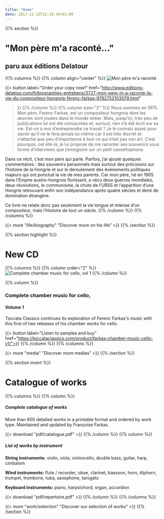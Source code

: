 ```yaml
---
title: "Home"
date: 2017-12-23T22:18:34+01:00
---
```


{{% section %}}
# "Mon père m'a raconté..."
## paru aux éditions Delatour

{{% columns %}}
{{% column align="center" %}}
![Mon père m'a raconté](/media/img/book1.png "Mon père m'a raconté")<!-- display: block; max-width: 65%; margin: 40px auto; -->

{{< button
  label="Order your copy now!"
  href="http://www.editions-delatour.com/fr/biographies-entretiens/3727-mon-pere-m-a-raconte-la-vie-du-compositeur-hongrois-ferenc-farkas-9782752103079.html"
>}}
{{% /column %}}
{{% column size="2" %}}
Nous sommes en 1975. Mon père, Ferenc Farkas, est un compositeur hongrois dont
les œuvres sont jouées dans le monde entier. Mais, jusqu’ici, très peu de
publications lui ont été consacrées et, surtout, rien n’a été écrit sur sa vie.
Est-ce à moi d’entreprendre ce travail ? Je le connais assez pour savoir qu’il
ne le fera jamais lui-même car il est très discret et n’attache que peu
d’importance à tout ce qui n’est pas son art. C’est pourquoi, cet été-là,
je lui propose de me raconter ses souvenirs sous forme d’interviews que
j’enregistre sur un petit cassettophone.

Dans ce récit, c’est mon père qui parle. Parfois, j’ai ajouté quelques
commentaires : des souvenirs personnels mais surtout des précisions sur
l’histoire de la Hongrie et sur le déroulement des événements politiques
majeurs qui ont ponctué la vie de mes parents. Car mon père, né en 1905
dans l’Empire austro-hongrois florissant, a vécu deux guerres mondiales,
deux révolutions, le communisme, la chute de l’URSS et l’apparition d’une
Hongrie retrouvant enfin son indépendance après quatre siècles et demi de
domination étrangère.

Ce livre ne relate donc pas seulement la vie longue et intense d’un compositeur,
mais l’Histoire de tout un siècle.
{{% /column %}}
{{% /columns %}}

{{< more "life/biography" "Discover more on his life" >}}
{{% /section %}}

{{% section highlight %}}
# New CD

{{% columns %}}
{{% column order="2" %}}
![Complete chamber music for cello, vol 1](/media/img/cd1.jpg)
{{% /column %}}

{{% column %}}
### Complete chamber music for cello,
#### Volume 1

Toccata Classics continues its exploration of Ferenc Farkas's music with this first of two releases of his chamber works for cello.

{{< button label="Listen to samples and buy" href="https://toccataclassics.com/product/farkas-chamber-music-cello-v1/">}}
{{% /column %}}
{{% /columns %}}

{{< more "media" "Discover more medias" >}}
{{% /section %}}

{{% section invert %}}
# Catalogue of works

{{% columns %}}
{{% column %}}
##### Complete catalogue of works

More than 800 detailed works in a printable format and ordered by work type. Maintained and updated by Françoise Farkas.

{{< download "pdf/catalogue.pdf" >}}
{{% /column %}}
{{% column %}}
##### List of works by instrument

**String instruments:**
violin, viola, violoncello, double bass, guitar, harp, cimbalom

**Wind instruments:**
flute / recorder, oboe, clarinet, bassoon, horn, Alphorn, trumpet, trombone, tuba, saxophone, tarogato

**Keyboard instruments:**
piano, harpsichord, organ, accordion

{{< download "pdf/repertoire.pdf" >}}
{{% /column %}}
{{% /columns %}}

{{< more "work/selection" "Discover our selection of works" >}}
{{% /section %}}
